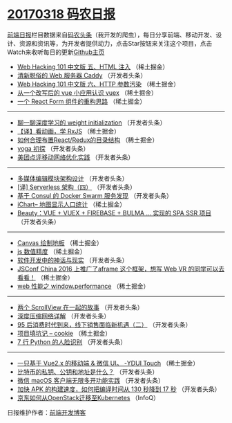 # [20170318 码农日报](https://github.com/kujian/frontendDaily/blob/master/2017/03/18.md)

[前端日报](http://caibaojian.com/c/news)栏目数据来自[码农头条](http://hao.caibaojian.com/)（我开发的爬虫），每日分享前端、移动开发、设计、资源和资讯等，为开发者提供动力，点击Star按钮来关注这个项目，点击Watch来收听每日的更新[Github主页](https://github.com/kujian/frontendDaily)
* [Web Hacking 101 中文版 五、HTML 注入](http://hao.caibaojian.com/30774.html) （稀土掘金）
* [清新脱俗的 Web 服务器 Caddy](http://hao.caibaojian.com/30805.html) （开发者头条）
* [Web Hacking 101 中文版 六、HTTP 参数污染](http://hao.caibaojian.com/30773.html) （稀土掘金）
* [从一个改写后的 vue 小应用认识 vuex](http://hao.caibaojian.com/30776.html) （稀土掘金）
* [一个 React Form 组件的重构思路](http://hao.caibaojian.com/30777.html) （稀土掘金）

***
* [聊一聊深度学习的 weight initialization](http://hao.caibaojian.com/30801.html) （开发者头条）
* [【译】看动画，学 RxJS](http://hao.caibaojian.com/30769.html) （稀土掘金）
* [如何合理布置React/Redux的目录结构](http://hao.caibaojian.com/30781.html) （稀土掘金）
* [yoga 初探](http://hao.caibaojian.com/30807.html) （开发者头条）
* [美团点评移动网络优化实践](http://hao.caibaojian.com/30798.html) （开发者头条）

***
* [多媒体编辑模块架构设计](http://hao.caibaojian.com/30811.html) （开发者头条）
* [[译] Serverless 架构（四）](http://hao.caibaojian.com/30812.html) （开发者头条）
* [基于 Consul 的 Docker Swarm 服务发现](http://hao.caibaojian.com/30809.html) （开发者头条）
* [iChart&#8211; 地图显示人口统计](http://hao.caibaojian.com/30778.html) （稀土掘金）
* [Beauty：VUE + VUEX + FIREBASE + BULMA … 实现的 SPA SSR 项目](http://hao.caibaojian.com/30802.html) （开发者头条）

***
* [Canvas 绘制地板](http://hao.caibaojian.com/30779.html) （稀土掘金）
* [js 数值精度](http://hao.caibaojian.com/30770.html) （稀土掘金）
* [软件开发中的神话与现实](http://hao.caibaojian.com/30804.html) （开发者头条）
* [JSConf China 2016 上推广了aframe 这个框架，想写 Web VR 的同学可以去看看！](http://hao.caibaojian.com/30771.html) （稀土掘金）
* [web 性能之 window.performance](http://hao.caibaojian.com/30772.html) （稀土掘金）

***
* [两个 ScrollView 在一起的故事](http://hao.caibaojian.com/30808.html) （开发者头条）
* [深度压缩网络详解](http://hao.caibaojian.com/30810.html) （开发者头条）
* [95 后消费时代到来，线下销售面临新机遇（二）](http://hao.caibaojian.com/30803.html) （开发者头条）
* [项目填坑记 &#8211; cookie](http://hao.caibaojian.com/30780.html) （稀土掘金）
* [7 行 Python 的人脸识别](http://hao.caibaojian.com/30796.html) （开发者头条）

***
* [一只基于 Vue2.x 的移动端 &amp; 微信 UI。 -YDUI Touch](http://hao.caibaojian.com/30775.html) （稀土掘金）
* [比特币的私钥、公钥和地址是什么？](http://hao.caibaojian.com/30806.html) （开发者头条）
* [微信 macOS 客户端无限多开功能实践](http://hao.caibaojian.com/30800.html) （开发者头条）
* [加快 APK 的构建速度，如何把编译时间从 130 秒降到 17 秒](http://hao.caibaojian.com/30795.html) （开发者头条）
* [京东如何从OpenStack迁移至Kubernetes](http://hao.caibaojian.com/30831.html) （InfoQ）

日报维护作者：[前端开发博客](http://caibaojian.com/) 